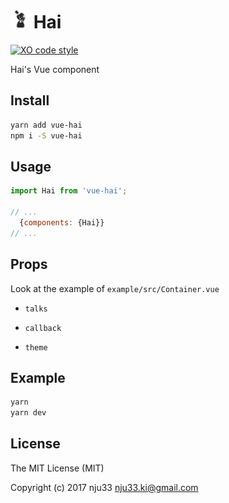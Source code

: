 <h1><img src="https://raw.githubusercontent.com/nju33/hai/master/images/icon_32x32%402x.png" width=30>&nbsp;Hai</h1>

[![XO code style](https://img.shields.io/badge/code_style-XO-5ed9c7.svg)](https://github.com/sindresorhus/xo)

Hai's Vue component

## Install

```bash
yarn add vue-hai
npm i -S vue-hai
```

## Usage

```js
import Hai from 'vue-hai';

// ...
  {components: {Hai}}
// ...
```

## Props

Look at the example of `example/src/Container.vue`

- `talks`

- `callback`

- `theme`

## Example

```bash
yarn
yarn dev
```

## License

The MIT License (MIT)

Copyright (c) 2017 nju33 <nju33.ki@gmail.com>
